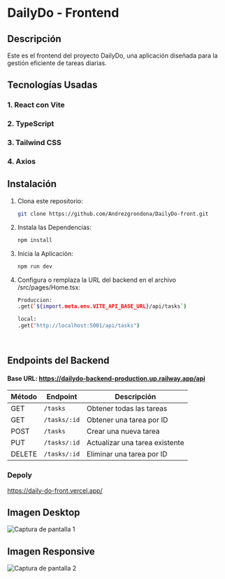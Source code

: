 # DailyDo - Frontend

## Descripción
Este es el frontend del proyecto DailyDo, una aplicación diseñada para la gestión eficiente de tareas diarias.



   

## Tecnologías Usadas

### 1. **React con Vite**
### 2. **TypeScript**

### 3. **Tailwind CSS**
### 4. **Axios**




## Instalación

1. Clona este repositorio:
   ```bash
   git clone https://github.com/Andrezgrondona/DailyDo-front.git

2. Instala las Dependencias:
   ```bash
   npm install

3. Inicia la Aplicación:
   ```bash
   npm run dev

3. Configura o remplaza  la URL del backend en el archivo /src/pages/Home.tsx:
   ```bash
   Produccion:
   .get(`${import.meta.env.VITE_API_BASE_URL}/api/tasks`)

   local:
   .get("http://localhost:5001/api/tasks")
 
 
##  Endpoints del Backend
#### Base URL: https://dailydo-backend-production.up.railway.app/api

| **Método** | **Endpoint**         | **Descripción**                 |
|------------|----------------------|---------------------------------|
| GET        | `/tasks`             | Obtener todas las tareas        |
| GET        | `/tasks/:id`         | Obtener una tarea por ID        |
| POST       | `/tasks`             | Crear una nueva tarea           |
| PUT        | `/tasks/:id`         | Actualizar una tarea existente  |
| DELETE     | `/tasks/:id`         | Eliminar una tarea por ID       |

 
 ### Depoly
 https://daily-do-front.vercel.app/

## Imagen Desktop
![Captura de pantalla 1](https://i.ibb.co/YZpnk9T/Captura-de-pantalla-2024-12-30-a-la-s-9-40-33-a-m.png)

## Imagen Responsive
![Captura de pantalla 2](https://i.ibb.co/gzWkHQF/Captura-de-pantalla-2024-12-30-a-la-s-9-41-01-a-m.png)
